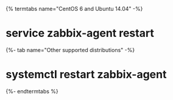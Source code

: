 {% termtabs name="CentOS 6 and Ubuntu 14.04" -%}
# service zabbix-agent restart
{%- tab name="Other supported distributions" -%}
# systemctl restart zabbix-agent
{%- endtermtabs %}